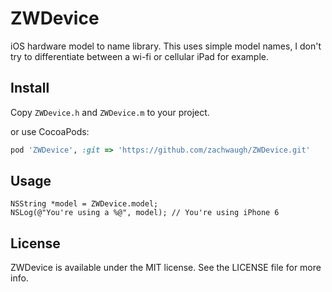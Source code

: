 # ZWDevice

iOS hardware model to name library. This uses simple model names, I don't try to differentiate between a wi-fi or cellular iPad for example.


## Install

Copy `ZWDevice.h` and `ZWDevice.m` to your project.

or use CocoaPods:

```ruby
pod 'ZWDevice', :git => 'https://github.com/zachwaugh/ZWDevice.git'
```

## Usage

```objc
NSString *model = ZWDevice.model;
NSLog(@"You're using a %@", model); // You're using iPhone 6
```

## License

ZWDevice is available under the MIT license. See the LICENSE file for more info.

